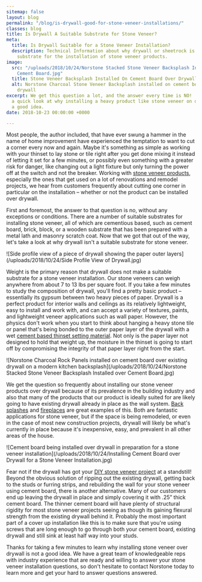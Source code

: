 ```yaml
---
sitemap: false
layout: blog
permalink: "/blog/is-drywall-good-for-stone-veneer-installations/"
classes: blog
title: Is Drywall A Suitable Substrate for Stone Veneer?
meta:
  title: Is Drywall Suitable for a Stone Veneer Installation?
  description: Technical Information about why drywall or sheetrock is not a suitable
    substrate for the installation of stone veneer products.
image:
  src: "/uploads/2018/10/24/Norstone Stacked Stone Veneer Backsplash Installed over
    Cement Board.jpg"
  title: Stone Veneer Backsplash Installed On Cement Board Over Drywall
  alt: Norstone Charcoal Stone Veneer Backsplash installed on cement board over existing
    drywall
excerpt: We get this question a lot, and the answer every time is NO!  Let's take
  a quick look at why installing a heavy product like stone veneer on drywall is not
  a good idea.
date: 2018-10-23 00:00:00 +0000

---
```

Most people, the author included, that have ever swung a hammer in the name of home improvement have experienced the temptation to want to cut a corner every now and again.  Maybe it's something as simple as working with your thinset to lay stone or tile right after you get done mixing it instead of letting it set for a few minutes, or possibly even something with a greater risk for danger, like changing out a light fixture but only turning the power off at the switch and not the breaker.  Working with [stone veneer products](https://www.norstoneusa.com/products/), especially the ones that get used on a lot of renovations and remodel projects, we hear from customers frequently about cutting one corner in particular on the installation – whether or not the product can be installed over drywall. 

First and foremost, the answer to that question is no, without any exceptions or conditions.  There are a number of suitable substrates for installing stone veneer, all of which are cementious based, such as cement board, brick, block, or a wooden substrate that has been prepared with a metal lath and masonry scratch coat.  Now that we got that out of the way, let's take a look at why drywall isn't a suitable substrate for stone veneer.

![Side profile view of a piece of drywall showing the paper outer layers](/uploads/2018/10/24/Side Profile View of Drywall.jpg)

Weight is the primary reason that drywall does not make a suitable substrate for a stone veneer installation.  Our stone veneers can weigh anywhere from about 7 to 13 lbs per square foot.  If you take a few minutes to study the composition of drywall, you'll find a pretty basic product – essentially its gypsum between two heavy pieces of paper.  Drywall is a perfect product for interior walls and ceilings as its relatively lightweight, easy to install and work with, and can accept a variety of textures, paints, and lightweight veneer applications such as wall paper.  However, the physics don't work when you start to think about hanging a heavy stone tile or panel that's being bonded to the outer paper layer of the drywall with a wet [cement based thinset setting material](https://www.norstoneusa.com/blog/what-is-the-difference-between-different-types-of-thinset-and-what-s-the-best-thinset-for-stacked-stone-installations/).  Not only is the paper layer not designed to hold that weight up, the moisture in the thinset is going to start off by compromising the integrity of that paper layer right from the start.

![Norstone Charcoal Rock Panels installed on cement board over existing drywall on a modern kitchen backsplash](/uploads/2018/10/24/Norstone Stacked Stone Veneer Backsplash Installed over Cement Board.jpg)

We get the question so frequently about installing our stone veneer products over drywall because of its prevalence in the building industry and also that many of the products that our product is ideally suited for are likely going to have existing drywall already in place as the wall system.  [Back splashes](https://www.norstoneusa.com/gallery/application/backsplash/) and [fireplaces](https://www.norstoneusa.com/gallery/application/fireplace/) are great examples of this.  Both are fantastic applications for stone veneer, but if the space is being remodeled, or even in the case of most new construction projects, drywall will likely be what's currently in place because it's inexpensive, easy, and prevalent in all other areas of the house.

![Cement board being installed over drywall in preparation for a stone veneer installation](/uploads/2018/10/24/Installing Cement Board over Drywall for a Stone Veneer Installation.jpg)

Fear not if the drywall has got your [DIY stone veneer project](https://www.norstoneusa.com/blog/norstone-diy-infographic/) at a standstill!  Beyond the obvious solution of ripping out the existing drywall, getting back to the studs or furring strips, and rebuilding the wall for your stone veneer using cement board, there is another alternative.  Many of our customers end up leaving the drywall in place and simply covering it with .25” thick cement board.  The thinner cement board will have plenty of structural rigidity for most stone veneer projects seeing as though its gaining flexural strength from the existing drywall behind it.  Probably the most important part of a cover up installation like this is to make sure that you're using screws that are long enough to go through both your cement board, existing drywall and still sink at least half way into your studs.

Thanks for taking a few minutes to learn why installing stone veneer over drywall is not a good idea.  We have a great team of knowledgeable reps with industry experience that are ready and willing to answer your stone veneer installation questions, so don't hesitate to contact Norstone today to learn more and get your hard to answer questions answered.